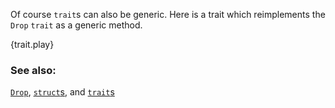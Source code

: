 Of course `trait`s can also be generic. Here is a trait which reimplements
the `Drop` `trait` as a generic method.

{trait.play}

### See also:

[`Drop`][drop], [`struct`s][structs], and [`trait`s][traits]

[drop]: http://doc.rust-lang.org/std/ops/trait.Drop.html
[structs]: /custom_types/structs.html
[traits]: /trait.html
